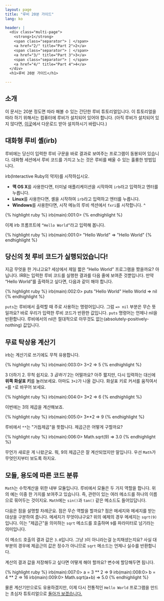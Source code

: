 ```yaml
---
layout: page
title: "루비 20분 가이드"
lang: ko

header: |
  <div class="multi-page">
    <strong>1</strong>
    <span class="separator"> | </span>
    <a href="2/" title="Part 2">2</a>
    <span class="separator"> | </span>
    <a href="3/" title="Part 3">3</a>
    <span class="separator"> | </span>
    <a href="4/" title="Part 4">4</a>
  </div>
  <h1>루비 20분 가이드</h1>

---
```


## 소개

이 문서는 20분 정도면 따라 해볼 수 있는 간단한 루비 튜토리얼입니다.
이 튜토리얼을 따라 하기 위해서는 컴퓨터에 루비가 설치되어 있어야
합니다. (아직 루비가 설치되어 있지 않다면, [이곳](/ko/downloads/)에서
다운로드 받아 설치하시기 바랍니다.)

## 대화형 루비 셸(irb)

루비에는 당신이 입력한 루비 구문을 바로 결과로 보여주는 프로그램이
동봉되어 있습니다. 대화형 세션에서 루비 코드를 가지고 노는 것은
루비를 배울 수 있는 훌륭한 방법입니다.

irb(Interactive Ruby의 약자)를 시작하십시오.

* **맥 OS X**를 사용한다면, 터미널 애플리케이션을 시작하여 `irb`라고 입력하고 엔터를 누릅니다.
* **Linux**를 사용한다면, 셸을 시작하여 `irb`라고 입력하고 엔터를 누릅니다.
* **Windows**를 사용한다면, 시작 메뉴의 루비 섹션에서 `fxri`를 시작합니다.
^

{% highlight ruby %}
irb(main):001:0>
{% endhighlight %}

이제 irb 프롬프트에 `“Hello World”`라고 입력해 봅니다.

{% highlight ruby %}
irb(main):001:0> "Hello World"
=> "Hello World"
{% endhighlight %}

## 당신의 첫 루비 코드가 실행되었습니다!

지금 무엇을 한 거냐고요? 세상에서 제일 짧은 “Hello World” 프로그램을
짰을까요? 아닙니다. IRB는 입력한 루비 코드를 실행한 결과를 다음 줄에
보여준 것뿐입니다. 만약 “Hello World”를 출력하고 싶다면, 다음과
같이 해야 합니다.

{% highlight ruby %}
irb(main):002:0> puts "Hello World"
Hello World
=> nil
{% endhighlight %}

`puts`는 루비에서 출력할 때 주로 사용하는 명령어입니다. 그럼
`=> nil` 부분은 무슨 뜻일까요? 바로 우리가 입력한 루비 코드가
반환한 값입니다. `puts` 명령어는 언제나 nil을 빈환합니다.
루비에서의 nil은 절대적으로 아무것도 없는(absolutely-positively-nothing) 값입니다.

## 무료 탁상용 계산기

irb는 계산기로 쓰기에도 무척 유용합니다.

{% highlight ruby %}
irb(main):003:0> 3+2
=> 5
{% endhighlight %}

3 더하기 2. 무척 쉽지요. 3 *곱하기* 2는 어떨까요?
아주 짧지만, 다시 입력하는 대신에 **위쪽 화살표 키**를 눌러보세요.
아마도 `3+2`가 나올 겁니다. 화살표 키로 커서를 움직여서 `+`를 `*`로
바꾸어 보세요.

{% highlight ruby %}
irb(main):004:0> 3*2
=> 6
{% endhighlight %}

이번에는 3의 제곱을 계산해보죠.

{% highlight ruby %}
irb(main):005:0> 3**2
=> 9
{% endhighlight %}

루비에서 `**`는 "거듭제곱"을 뜻합니다. 제곱근은 어떻게 구할까요?

{% highlight ruby %}
irb(main):006:0> Math.sqrt(9)
=> 3.0
{% endhighlight %}

무언가 새로운 게 나왔군요. 뭐, 9의 제곱근은 잘 계산되었지만 말입니다.
우선 `Math`가 무엇인지부터 보도록 하지요.

## 모듈, 용도에 따른 코드 분류

`Math`는 수학계산을 위한 내부 모듈입니다. 루비에서 모듈은 두 가지
역할을 합니다. 위의 예는 이중 한 가지를 보여주고 있습니다. 즉, 관련이
있는 여러 메소드를 하나의 이름으로 묶어두는 것이지요. `Math`에는
`sin()`과 `tan()` 같은 메소드도 들어있답니다.

다음은 점을 설명할 차례군요. 점은 무슨 역할을 할까요? 점은 메세지와
메세지를 받는 대상을 구분하여 줍니다. 메세지가 무엇이냐구요? 위의
예제의 경우 메세지는 `sqrt(9)`입니다. 이는 "제곱근"을 의미하는
`sqrt` 메소드를 호출하며 `9`를 파라미터로 넘기라는 의미입니다.

이 메소드 호출의 결과 값은 `3.0`입니다. 그냥 `3`이 아니라는걸
눈치채셨는지요? 사실 대부분의 경우에 제곱근의 값은 정수가 아니므로
`sqrt` 메소드는 언제나 실수를 반환합니다.

계산의 결과 값을 저장해두고 싶다면 어떻게 해야 할까요? 변수에 할당해두면
됩니다.

{% highlight ruby %}
irb(main):007:0> a = 3 ** 2
=> 9
irb(main):008:0> b = 4 ** 2
=> 16
irb(main):009:0> Math.sqrt(a+b)
=> 5.0
{% endhighlight %}

물론 계산기만으로도 유용하겠지만, 이제 다시 전통적인 `Hello World` 프로그램을
만드는 초심자 튜토리얼으로 [돌아가 보겠습니다.](2/)

